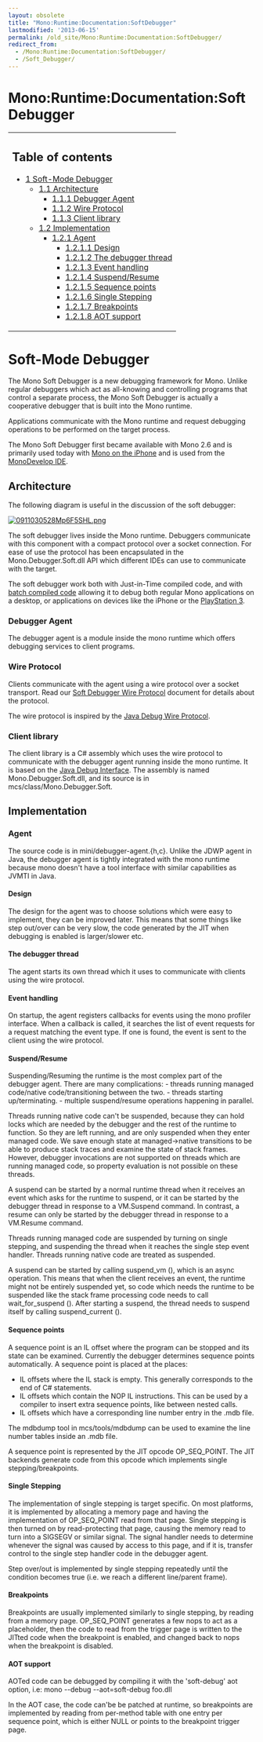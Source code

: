 ```yaml
---
layout: obsolete
title: "Mono:Runtime:Documentation:SoftDebugger"
lastmodified: '2013-06-15'
permalink: /old_site/Mono:Runtime:Documentation:SoftDebugger/
redirect_from:
  - /Mono:Runtime:Documentation:SoftDebugger/
  - /Soft_Debugger/
---
```


Mono:Runtime:Documentation:SoftDebugger
=======================================

<table>
<col width="100%" />
<tbody>
<tr class="odd">
<td align="left"><h2>Table of contents</h2>
<ul>
<li><a href="#soft-mode-debugger">1 Soft-Mode Debugger</a>
<ul>
<li><a href="#architecture">1.1 Architecture</a>
<ul>
<li><a href="#debugger-agent">1.1.1 Debugger Agent</a></li>
<li><a href="#wire-protocol">1.1.2 Wire Protocol</a></li>
<li><a href="#client-library">1.1.3 Client library</a></li>
</ul></li>
<li><a href="#implementation">1.2 Implementation</a>
<ul>
<li><a href="#agent">1.2.1 Agent</a>
<ul>
<li><a href="#design">1.2.1.1 Design</a></li>
<li><a href="#the-debugger-thread">1.2.1.2 The debugger thread</a></li>
<li><a href="#event-handling">1.2.1.3 Event handling</a></li>
<li><a href="#suspendresume">1.2.1.4 Suspend/Resume</a></li>
<li><a href="#sequence-points">1.2.1.5 Sequence points</a></li>
<li><a href="#single-stepping">1.2.1.6 Single Stepping</a></li>
<li><a href="#breakpoints">1.2.1.7 Breakpoints</a></li>
<li><a href="#aot-support">1.2.1.8 AOT support</a></li>
</ul></li>
</ul></li>
</ul></li>
</ul></td>
</tr>
</tbody>
</table>

Soft-Mode Debugger
==================

The Mono Soft Debugger is a new debugging framework for Mono. Unlike regular debuggers which act as all-knowing and controlling programs that control a separate process, the Mono Soft Debugger is actually a cooperative debugger that is built into the Mono runtime.

Applications communicate with the Mono runtime and request debugging operations to be performed on the target process.

 The Mono Soft Debugger first became available with Mono 2.6 and is primarily used today with [Mono on the iPhone](http://monotouch.net) and is used from the [MonoDevelop IDE](http://monodevelop.com).

Architecture
------------

The following diagram is useful in the discussion of the soft debugger:

[![0911030528Mp6F5SHL.png]({{site.github.url}}/old_site/images/2/2a/0911030528Mp6F5SHL.png)]({{site.github.url}}/old_site/images/2/2a/0911030528Mp6F5SHL.png)

The soft debugger lives inside the Mono runtime. Debuggers communicate with this component with a compact protocol over a socket connection. For ease of use the protocol has been encapsulated in the Mono.Debugger.Soft.dll API which different IDEs can use to communicate with the target.

The soft debugger work both with Just-in-Time compiled code, and with [batch compiled code]({{site.github.url}}/old_site/AOT "AOT") allowing it to debug both regular Mono applications on a desktop, or applications on devices like the iPhone or the [PlayStation 3]({{site.github.url}}/old_site/Mono:PlayStation3 "Mono:PlayStation3").

### Debugger Agent

The debugger agent is a module inside the mono runtime which offers debugging services to client programs.

### Wire Protocol

Clients communicate with the agent using a wire protocol over a socket transport. Read our [Soft Debugger Wire Protocol]({{site.github.url}}/old_site/SoftDebugger:WireFormat "SoftDebugger:WireFormat") document for details about the protocol.

The wire protocol is inspired by the [Java Debug Wire Protocol](http://java.sun.com/j2se/1.5.0/docs/guide/jpda/jdwp-spec.html).

### Client library

The client library is a C\# assembly which uses the wire protocol to communicate with the debugger agent running inside the mono runtime. It is based on the [Java Debug Interface](http://java.sun.com/j2se/1.5.0/docs/guide/jpda/jdi/). The assembly is named Mono.Debugger.Soft.dll, and its source is in mcs/class/Mono.Debugger.Soft.

Implementation
--------------

### Agent

The source code is in mini/debugger-agent.{h,c}. Unlike the JDWP agent in Java, the debugger agent is tightly integrated with the mono runtime because mono doesn't have a tool interface with similar capabilities as JVMTI in Java.

#### Design

The design for the agent was to choose solutions which were easy to implement, they can be improved later. This means that some things like step out/over can be very slow, the code generated by the JIT when debugging is enabled is larger/slower etc.

#### The debugger thread

The agent starts its own thread which it uses to communicate with clients using the wire protocol.

#### Event handling

On startup, the agent registers callbacks for events using the mono profiler interface. When a callback is called, it searches the list of event requests for a request matching the event type. If one is found, the event is sent to the client using the wire protocol.

#### Suspend/Resume

Suspending/Resuming the runtime is the most complex part of the debugger agent. There are many complications: - threads running managed code/native code/transitioning between the two. - threads starting up/terminating. - multiple suspend/resume operations happening in parallel.

Threads running native code can't be suspended, because they can hold locks which are needed by the debugger and the rest of the runtime to function. So they are left running, and are only suspended when they enter managed code. We save enough state at managed-\>native transitions to be able to produce stack traces and examine the state of stack frames. However, debugger invocations are not supported on threads which are running managed code, so property evaluation is not possible on these threads.

A suspend can be started by a normal runtime thread when it receives an event which asks for the runtime to suspend, or it can be started by the debugger thread in response to a VM.Suspend command. In contrast, a resume can only be started by the debugger thread in response to a VM.Resume command.

Threads running managed code are suspended by turning on single stepping, and suspending the thread when it reaches the single step event handler. Threads running native code are treated as suspended.

A suspend can be started by calling suspend\_vm (), which is an async operation. This means that when the client receives an event, the runtime might not be entirely suspended yet, so code which needs the runtime to be suspended like the stack frame processing code needs to call wait\_for\_suspend (). After starting a suspend, the thread needs to suspend itself by calling suspend\_current ().

#### Sequence points

A sequence point is an IL offset where the program can be stopped and its state can be examined. Currently the debugger determines sequence points automatically. A sequence point is placed at the places:

-   IL offsets where the IL stack is empty. This generally corresponds to the end of C\# statements.
-   IL offsets which contain the NOP IL instructions. This can be used by a compiler to insert extra sequence points, like between nested calls.
-   IL offsets which have a corresponding line number entry in the .mdb file.

The mdbdump tool in mcs/tools/mdbdump can be used to examine the line number tables inside an .mdb file.

A sequence point is represented by the JIT opcode OP\_SEQ\_POINT. The JIT backends generate code from this opcode which implements single stepping/breakpoints.

#### Single Stepping

The implementation of single stepping is target specific. On most platforms, it is implemented by allocating a memory page and having the implementation of OP\_SEQ\_POINT read from that page. Single stepping is then turned on by read-protecting that page, causing the memory read to turn into a SIGSEGV or similar signal. The signal handler needs to determine whenever the signal was caused by access to this page, and if it is, transfer control to the single step handler code in the debugger agent.

Step over/out is implemented by single stepping repeatedly until the condition becomes true (i.e. we reach a different line/parent frame).

#### Breakpoints

Breakpoints are usually implemented similarly to single stepping, by reading from a memory page. OP\_SEQ\_POINT generates a few nops to act as a placeholder, then the code to read from the trigger page is written to the JITted code when the breakpoint is enabled, and changed back to nops when the breakpoint is disabled.

#### AOT support

AOTed code can be debugged by compiling it with the 'soft-debug' aot option, i.e: mono --debug --aot=soft-debug foo.dll

In the AOT case, the code can'be be patched at runtime, so breakpoints are implemented by reading from per-method table with one entry per sequence point, which is either NULL or points to the breakpoint trigger page.

